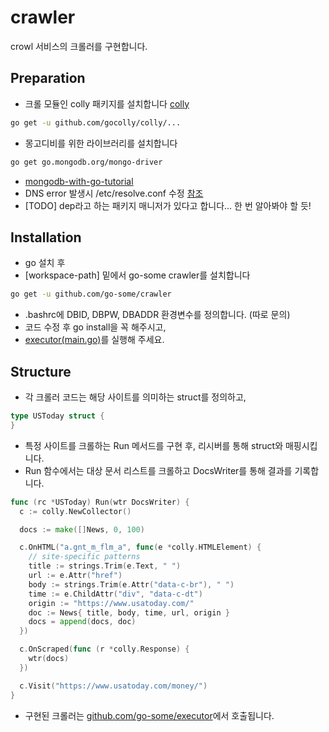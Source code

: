 # crawler
crowl 서비스의 크롤러를 구현합니다.

## Preparation
- 크롤 모듈인 colly 패키지를 설치합니다 [colly](http://go-colly.org/)
```bash
go get -u github.com/gocolly/colly/...
```
- 몽고디비를 위한 라이브러리를 설치합니다
```bash
go get go.mongodb.org/mongo-driver
```
- [mongodb-with-go-tutorial](https://www.mongodb.com/blog/post/mongodb-go-driver-tutorial)
- DNS error 발생시 /etc/resolve.conf 수정 [참조](https://stackoverflow.com/questions/55660134/cant-connect-to-mongo-cloud-mongodb-database-in-golang-on-ubuntu)
- [TODO] dep라고 하는 패키지 매니저가 있다고 합니다... 한 번 알아봐야 할 듯!

## Installation 
- go 설치 후
- [workspace-path] 밑에서 go-some crawler를 설치합니다
```bash
go get -u github.com/go-some/crawler
```
- .bashrc에 DBID, DBPW, DBADDR 환경변수를 정의합니다. (따로 문의)
- 코드 수정 후 go install을 꼭 해주시고,
- [executor(main.go)](https://github.com/go-some/executor)를 실행해 주세요.

## Structure
- 각 크롤러 코드는 해당 사이트를 의미하는 struct를 정의하고,
```go
type USToday struct {
}
```
- 특정 사이트를 크롤하는 Run 메서드를 구현 후, 리시버를 통해 struct와 매핑시킵니다.
- Run 함수에서는 대상 문서 리스트를 크롤하고 DocsWriter를 통해 결과를 기록합니다.
```go
func (rc *USToday) Run(wtr DocsWriter) {
  c := colly.NewCollector()

  docs := make([]News, 0, 100)

  c.OnHTML("a.gnt_m_flm_a", func(e *colly.HTMLElement) {
    // site-specific patterns
    title := strings.Trim(e.Text, " ")
    url := e.Attr("href")
    body := strings.Trim(e.Attr("data-c-br"), " ")
    time := e.ChildAttr("div", "data-c-dt")
    origin := "https://www.usatoday.com/"
    doc := News{ title, body, time, url, origin }
    docs = append(docs, doc)
  })

  c.OnScraped(func (r *colly.Response) {
    wtr(docs)
  })

  c.Visit("https://www.usatoday.com/money/")
}
```
- 구현된 크롤러는 [github.com/go-some/executor](https://github.com/go-some/executor)에서 호출됩니다.
